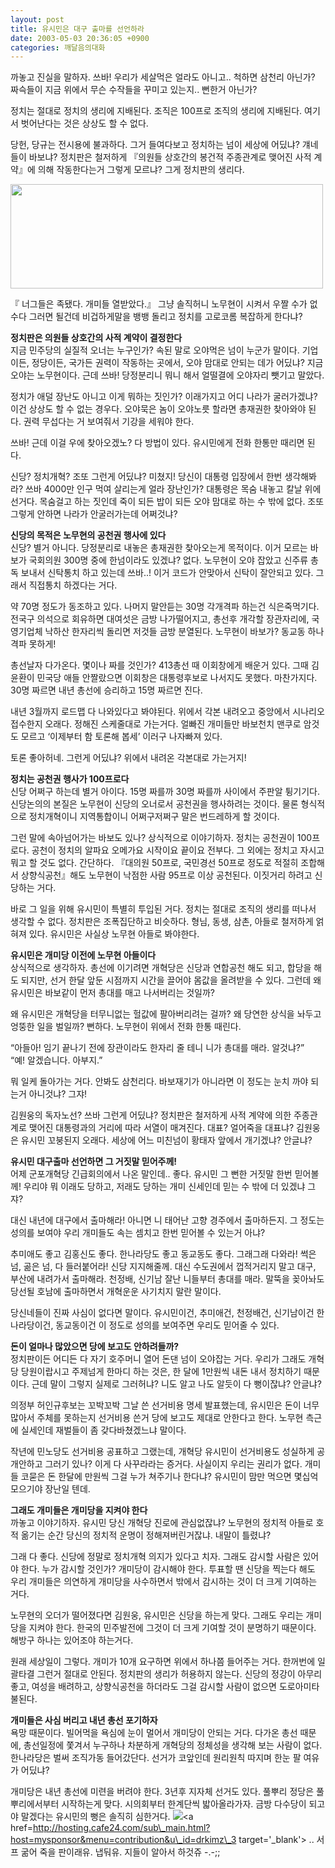 ```yaml
---
layout: post
title: 유시민은 대구 출마를 선언하라
date: 2003-05-03 20:36:05 +0900
categories: 깨달음의대화
---
```

까놓고 진실을 말하자. 쓰바! 우리가 세살먹은 얼라도 아니고.. 척하면 삼천리 아닌가? 짜슥들이 지금 위에서 무슨 수작들을 꾸미고 있는지.. 뻔한거 아닌가? 

정치는 절대로 정치의 생리에 지배된다. 조직은 100프로 조직의 생리에 지배된다. 여기서 벗어난다는 것은 상상도 할 수 없다. 

당헌, 당규는 전시용에 불과하다. 그거 들여다보고 정치하는 넘이 세상에 어딨냐? 걔네들이 바보냐? 정치판은 철저하게 『의원들 상호간의 봉건적 주종관계로 맺어진 사적 계약』에 의해 작동한다는거 그렇게 모르냐? 그게 정치판의 생리다. 

<img src="http://drkimz.com/technote/board/private/upimg/1051961291.JPG" width="500" height="167" border="0" />

『 너그들은 족됐다. 개미들 열받았다.』 그냥 솔직허니 노무현이 시켜서 우짤 수가 없수다 그러면 될건데 비겁하게말을 뱅뱅 돌리고 정치를 고로코롬 복잡하게 한다냐? 

**정치판은 의원들 상호간의 사적 계약이 결정한다**  
지금 민주당의 실질적 오너는 누구인가? 속된 말로 오야먹은 넘이 누군가 말이다. 기업이든, 정당이든, 국가든 권력이 작동하는 곳에서, 오야 맘대로 안되는 데가 어딨냐? 지금 오야는 노무현이다. 근데 쓰바! 당정분리니 뭐니 해서 얼떨결에 오야자리 뺏기고 말았다. 

정치가 애덜 장난도 아니고 이게 뭐하는 짓인가? 이래가지고 어디 나라가 굴러가겠냐? 이건 상상도 할 수 없는 경우다. 오야묵은 놈이 오야노릇 할라면 총재권한 찾아와야 된다. 권력 무섭다는 거 보여줘서 기강을 세워야 한다. 

쓰바! 근데 이걸 우에 찾아오겠노? 다 방법이 있다. 유시민에게 전화 한통만 때리면 된다. 

신당? 정치개혁? 조또 그런게 어딨냐? 미쳤지! 당신이 대통령 입장에서 한번 생각해봐라? 쓰바 4000만 인구 먹여 살리는게 얼라 장난인가? 대통령은 목숨 내놓고 칼날 위에 선거다. 목숨걸고 하는 짓인데 죽이 되든 밥이 되든 오야 맘대로 하는 수 밖에 없다. 조또 그렇게 안하면 나라가 안굴러가는데 어쩌것냐? 

**신당의 목적은 노무현의 공천권 행사에 있다**  
신당? 별거 아니다. 당정분리로 내놓은 총재권한 찾아오는게 목적이다. 이거 모르는 바보가 국회의원 300명 중에 한넘이라도 있겠냐? 없다. 노무현이 오야 잡았고 신주류 총독 보내서 신탁통치 하고 있는데 쓰바..! 이거 코드가 안맞아서 신탁이 잘안되고 있다. 그래서 직접통치 하겠다는 거다. 

약 70명 정도가 동조하고 있다. 나머지 말안듣는 30명 각개격파 하는건 식은죽먹기다. 전국구 의석으로 회유하면 대여섯은 금방 나가떨어지고, 총선후 개각할 장관자리에, 국영기업체 낙하산 한자리씩 돌리면 저것들 금방 분열된다. 노무현이 바보가? 동교동 하나 격파 못하게! 

총선날자 다가온다. 몇이나 짜를 것인가? 413총선 때 이회창에게 배운거 있다. 그때 김윤환이 민국당 애들 안짤랐으면 이회창은 대통령후보로 나서지도 못했다. 마찬가지다. 30명 짜르면 내년 총선에 승리하고 15명 짜르면 진다. 

내년 3월까지 로드맵 다 나와있다고 봐야된다. 위에서 각본 내려오고 중앙에서 시나리오 접수한지 오래다. 정해진 스케줄대로 가는거다. 얼빠진 개미들만 바보천치 맨쿠로 암것도 모르고 ‘이제부터 함 토론해 봅세’ 이러구 나자빠져 있다. 

토론 좋아허네. 그런게 어딨냐? 위에서 내려온 각본대로 가는거지! 

**정치는 공천권 행사가 100프로다**  
신당 어쩌구 하는데 별거 아이다. 15명 짜를까 30명 짜를까 사이에서 주판알 튕기기다. 신당논의의 본질은 노무현이 신당의 오너로서 공천권을 행사하려는 것이다. 물론 형식적으로 정치개혁이니 지역통합이니 어쩌구저쩌구 말은 번드레하게 할 것이다. 

그런 말에 속아넘어가는 바보도 있나? 상식적으로 이야기하자. 정치는 공천권이 100프로다. 공천이 정치의 알파요 오메가요 시작이요 끝이요 전부다. 그 외에는 정치고 자시고 뭐고 할 것도 없다. 간단하다. 『대의원 50프로, 국민경선 50프로 정도로 적절히 조합해서 상향식공천』해도 노무현이 낙점한 사람 95프로 이상 공천된다. 이짓거리 하려고 신당하는 거다. 

바로 그 일을 위해 유시민이 특별히 투입된 거다. 정치는 절대로 조직의 생리를 떠나서 생각할 수 없다. 정치판은 조폭집단하고 비슷하다. 형님, 동생, 삼촌, 아들로 철저하게 얽혀져 있다. 유시민은 사실상 노무현 아들로 봐야한다. 

**유시민은 개미당 이전에 노무현 아들이다**  
상식적으로 생각하자. 총선에 이기려면 개혁당은 신당과 연합공천 해도 되고, 합당을 해도 되지만, 선거 한달 앞둔 시점까지 시간을 끌어야 몸값을 올려받을 수 있다. 그런데 왜 유시민은 바보같이 먼저 총대를 매고 나서버리는 것일까? 

왜 유시민은 개혁당을 터무니없는 헐값에 팔아버리려는 걸까? 왜 당연한 상식을 놔두고 엉뚱한 일을 벌일까? 뻔하다. 노무현이 위에서 전화 한통 때린다. 

“아들아! 임기 끝나기 전에 장관이라도 한자리 줄 테니 니가 총대를 매라. 알것냐?”  
“예! 알겠습니다. 아부지.”

뭐 일케 돌아가는 거다. 안봐도 삼천리다. 바보재기가 아니라면 이 정도는 눈치 까야 되는거 아니것냐? 그쟈! 

김원웅의 독자노선? 쓰바 그런게 어딨냐? 정치판은 철저하게 사적 계약에 의한 주종관계로 맺어진 대통령과의 거리에 따라 서열이 매겨진다. 대표? 얼어죽을 대표냐? 김원웅은 유시민 꼬붕된지 오래다. 세상에 어느 미친넘이 황태자 앞에서 개기겠냐? 안글냐?

**유시민 대구출마 선언하면 그 거짓말 믿어주께!**  
어제 군포개혁당 긴급회의에서 나온 말인데.. 좋다. 유시민 그 뻔한 거짓말 한번 믿어볼께! 우리야 뭐 이래도 당하고, 저래도 당하는 개미 신세인데 믿는 수 밖에 더 있겠냐 그쟈? 

대신 내년에 대구에서 출마해라! 아니면 니 태어난 고향 경주에서 출마하든지. 그 정도는 성의를 보여야 우리 개미들도 속는 셈치고 한번 믿어볼 수 있는거 아냐?

추미애도 좋고 김홍신도 좋다. 한나라당도 좋고 동교동도 좋다. 그래그래 다와라! 썩은 넘, 곪은 넘, 다 들러붙어라! 신당 지지해줄께. 대신 수도권에서 껍적거리지 말고 대구, 부산에 내려가서 출마해라. 천정배, 신기남 잘난 니들부터 총대를 매라. 말뚝을 꽂아놔도 당선될 호남에 출마하면서 개혁운운 사기치지 말란 말이다. 

당신네들이 진짜 사심이 없다면 말이다. 유시민이건, 추미애건, 천정배건, 신기남이건 한나라당이건, 동교동이건 이 정도로 성의를 보여주면 우리도 믿어줄 수 있다. 

**돈이 얼마나 많았으면 당에 보고도 안하려들까?**  
정치판이든 어디든 다 자기 호주머니 열어 돈댄 넘이 오야잡는 거다. 우리가 그래도 개혁당 당원이랍시고 주제넘게 한마디 하는 것은, 한 달에 1만원씩 내돈 내서 정치하기 때문이다. 근데 말이 그렇지 실제로 그러허냐? 니도 알고 나도 알듯이 다 뻥이잖냐? 안글냐? 

의정부 허인규후보는 꼬박꼬박 그날 쓴 선거비용 명세 발표했는데, 유시민은 돈이 너무 많아서 주체를 못하는지 선거비용 쓴거 당에 보고도 제대로 안한다고 한다. 노무현 측근에 실세인데 재벌들이 좀 갖다바쳤겠느냐 말이다. 

작년에 민노당도 선거비용 공표하고 그랬는데, 개혁당 유시민이 선거비용도 성실하게 공개안하고 그러기 있나? 이게 다 사꾸라라는 증거다. 사실이지 우리는 권리가 없다. 개미들 코묻은 돈 한달에 만원씩 그걸 누가 쳐주기나 한다냐? 유시민이 맘만 먹으면 몇십억 모으기야 장난일 텐데.

**그래도 개미들은 개미당을 지켜야 한다**  
까놓고 이야기하자. 유시민 당신 개혁당 진로에 관심없잖냐? 노무현의 정치적 아들로 호적 옮기는 순간 당신의 정치적 운명이 정해져버린거잖냐. 내말이 틀렸냐?

그래 다 좋다. 신당에 정말로 정치개혁 의지가 있다고 치자. 그래도 감시할 사람은 있어야 한다. 누가 감시할 것인가? 개미당이 감시해야 한다. 투표할 땐 신당을 찍는다 해도 우리 개미들은 의연하게 개미당을 사수하면서 밖에서 감시하는 것이 더 크게 기여하는 거다.

노무현의 오더가 떨어졌다면 김원웅, 유시민은 신당을 하는게 맞다. 그래도 우리는 개미당을 지켜야 한다. 한국의 민주발전에 그것이 더 크게 기여할 것이 분명하기 때문이다. 해방구 하나는 있어조야 하는거다. 

원래 세상일이 그렇다. 개미가 10개 요구하면 위에서 하나쯤 들어주는 거다. 한꺼번에 일괄타결 그런거 절대로 안된다. 정치판의 생리가 허용하지 않는다. 신당의 정강이 아무리 좋고, 여성을 배려하고, 상향식공천을 하더라도 그걸 감시할 사람이 없으면 도로아미타불된다. 

**개미들은 사심 버리고 내년 총선 포기하자**  
욕망 때문이다. 빌어먹을 욕심에 눈이 멀어서 개미당이 안되는 거다. 다가온 총선 때문에, 총선일정에 쫓겨서 누구하나 차분하게 개혁당의 정체성을 생각해 보는 사람이 없다. 한나라당은 벌써 조직가동 들어갔단다. 선거가 코앞인데 원리원칙 따지며 한눈 팔 여유가 어딨냐?

개미당은 내년 총선에 미련을 버려야 한다. 3년후 지자체 선거도 있다. 풀뿌리 정당은 풀뿌리에서부터 시작하는게 맞다. 시의회부터 한계단씩 밟아올라가자. 금방 다수당이 되고야 말겠다는 유시민의 뻥은 솔직히 심한거다. <img src=http://drkimz.com/technote/board/private/upimg/1051688224.GIF><a href=http://hosting.cafe24.com/sub\_main.html?host=mysponsor&menu=contribution&u\_id=drkimz\_3 target='\_blank'> .. 서프 굶어 죽을 판이래유. 냅둬유. 지들이 알아서 하것쥬 -.-;;</a>